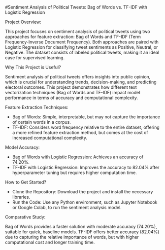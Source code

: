 #Sentiment Analysis of Political Tweets: Bag of Words vs. TF-IDF with Logistic Regression

Project Overview:

This project focuses on sentiment analysis of political tweets using two approaches for feature extraction: Bag of Words and TF-IDF (Term Frequency-Inverse Document Frequency). Both approaches are paired with Logistic Regression for classifying tweet sentiments as Positive, Neutral, or Negative. The dataset consists of labeled political tweets, making it an ideal case for supervised learning.

Why This Project is Useful?

Sentiment analysis of political tweets offers insights into public opinion, which is crucial for understanding trends, decision-making, and predicting electoral outcomes. This project demonstrates how different text vectorization techniques (Bag of Words and TF-IDF) impact model performance in terms of accuracy and computational complexity.

Feature Extraction Techniques:

- Bag of Words: Simple, interpretable, but may not capture the importance of certain words in a corpus.
- TF-IDF: Considers word frequency relative to the entire dataset, offering a more refined feature extraction method, but comes at the cost of increased computational complexity.
  
Model Accuracy:

- Bag of Words with Logistic Regression: Achieves an accuracy of 74.20%.
- TF-IDF with Logistic Regression: Improves the accuracy to 82.04% after hyperparameter tuning but requires higher computation time.
  
How to Get Started?

- Clone the Repository: Download the project and install the necessary libraries.
- Run the Code: Use any Python environment, such as Jupyter Notebook or Google Colab, to run the sentiment analysis model.
  
Comparative Study:

Bag of Words provides a faster solution with moderate accuracy (74.20%), suitable for quick, baseline models.
TF-IDF offers better accuracy (82.04%) due to capturing the relative importance of words, but with higher computational cost and longer training time.
